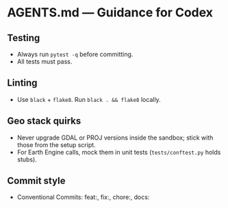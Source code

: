 # AGENTS.md — Guidance for Codex

## Testing
- Always run `pytest -q` before committing.
- All tests must pass.

## Linting
- Use `black` + `flake8`. Run `black . && flake8` locally.

## Geo stack quirks
- Never upgrade GDAL or PROJ versions inside the sandbox; stick with those from the setup script.
- For Earth Engine calls, mock them in unit tests (`tests/conftest.py` holds stubs).

## Commit style
- Conventional Commits: feat:, fix:, chore:, docs: